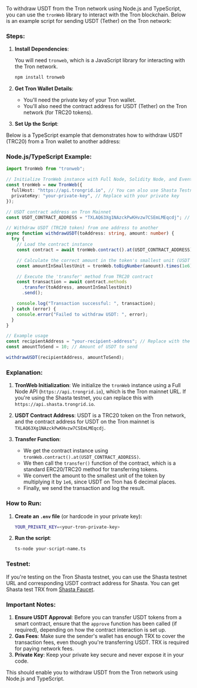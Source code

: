 To withdraw USDT from the Tron network using Node.js and TypeScript, you can use the `tronWeb` library to interact with the Tron blockchain. Below is an example script for sending USDT (Tether) on the Tron network:

### Steps:

1. **Install Dependencies**:

   You will need `tronweb`, which is a JavaScript library for interacting with the Tron network.

   ```bash
   npm install tronweb
   ```

2. **Get Tron Wallet Details**:

   - You'll need the private key of your Tron wallet.
   - You'll also need the contract address for USDT (Tether) on the Tron network (for TRC20 tokens).

3. **Set Up the Script**:

Below is a TypeScript example that demonstrates how to withdraw USDT (TRC20) from a Tron wallet to another address:

### Node.js/TypeScript Example:

```typescript
import TronWeb from "tronweb";

// Initialize TronWeb instance with Full Node, Solidity Node, and Event Server
const tronWeb = new TronWeb({
  fullHost: "https://api.trongrid.io", // You can also use Shasta Testnet URL for testing
  privateKey: "your-private-key", // Replace with your private key
});

// USDT contract address on Tron Mainnet
const USDT_CONTRACT_ADDRESS = "TXLAQ63Xg1NAzckPwKHvzw7CSEmLMEqcdj"; // USDT TRC20 contract address on Tron

// Withdraw USDT (TRC20 token) from one address to another
async function withdrawUSDT(toAddress: string, amount: number) {
  try {
    // Load the contract instance
    const contract = await tronWeb.contract().at(USDT_CONTRACT_ADDRESS);

    // Calculate the correct amount in the token's smallest unit (USDT uses 6 decimal places)
    const amountInSmallestUnit = tronWeb.toBigNumber(amount).times(1e6);

    // Execute the 'transfer' method from TRC20 contract
    const transaction = await contract.methods
      .transfer(toAddress, amountInSmallestUnit)
      .send();

    console.log("Transaction successful: ", transaction);
  } catch (error) {
    console.error("Failed to withdraw USDT: ", error);
  }
}

// Example usage
const recipientAddress = "your-recipient-address"; // Replace with the recipient's address
const amountToSend = 10; // Amount of USDT to send

withdrawUSDT(recipientAddress, amountToSend);
```

### Explanation:

1. **TronWeb Initialization**: We initialize the `tronWeb` instance using a Full Node API (`https://api.trongrid.io`), which is the Tron mainnet URL. If you're using the Shasta testnet, you can replace this with `https://api.shasta.trongrid.io`.

2. **USDT Contract Address**: USDT is a TRC20 token on the Tron network, and the contract address for USDT on the Tron mainnet is `TXLAQ63Xg1NAzckPwKHvzw7CSEmLMEqcdj`.

3. **Transfer Function**:
   - We get the contract instance using `tronWeb.contract().at(USDT_CONTRACT_ADDRESS)`.
   - We then call the `transfer()` function of the contract, which is a standard ERC20/TRC20 method for transferring tokens.
   - We convert the amount to the smallest unit of the token by multiplying it by `1e6`, since USDT on Tron has 6 decimal places.
   - Finally, we send the transaction and log the result.

### How to Run:

1. **Create an `.env` file** (or hardcode in your private key):

   ```bash
   YOUR_PRIVATE_KEY=<your-tron-private-key>
   ```

2. **Run the script**:

   ```bash
   ts-node your-script-name.ts
   ```

### Testnet:

If you're testing on the Tron Shasta testnet, you can use the Shasta testnet URL and corresponding USDT contract address for Shasta. You can get Shasta test TRX from [Shasta Faucet](https://www.trongrid.io/shasta).

### Important Notes:

1. **Ensure USDT Approval**: Before you can transfer USDT tokens from a smart contract, ensure that the `approve` function has been called (if required), depending on how the contract interaction is set up.
2. **Gas Fees**: Make sure the sender's wallet has enough TRX to cover the transaction fees, even though you're transferring USDT. TRX is required for paying network fees.
3. **Private Key**: Keep your private key secure and never expose it in your code.

This should enable you to withdraw USDT from the Tron network using Node.js and TypeScript.
